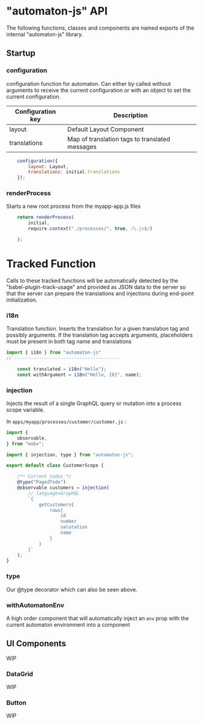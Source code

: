 # "automaton-js" API

The following functions, classes and components are named exports of the 
internal "automaton-js" library. 

## Startup

### configuration

configuration function for automaton. Can either by called without arguments
to receive the current configuration or with an object to set the current 
configuration.

Configuration key | Description|
------------------|-----------------------
layout            | Default Layout Component
translations      | Map of translation tags to translated messages 

```js
    configuration({
        layout: Layout,
        translations: initial.translations
    });
```

### renderProcess

Starts a new root process from the myapp-app.js files

```js
    return renderProcess(
        initial,
        require.context("./processes/", true, /\.js$/)

    );
```

# Tracked Function

Calls to these tracked functions will be automatically detected by the "babel-plugin-track-usage" and provided as JSON
data to the server so that the server can prepare the translations and injections during end-point initialization.

### i18n

Translation function. Inserts the translation for a given translation tag and possibly arguments. If the translation tag 
accepts arguments, placeholders must be present in both tag name and translations

```js
import { i18n } from "automaton-js"
// ---------------------------------------

    const translated = i18n("Hello");
    const withArgument = i18n("Hello, {0}", name);
```

### injection

Injects the result of a single GraphQL query or mutation into a process scope variable.

In `apps/myapp/processes/customer/customer.js` :

```js
import {
    observable,
} from "mobx";

import { injection, type } from "automaton-js";

export default class CustomerScope {

    /** Current todos */
    @type("PagedTodo")
    @observable customers = injection(
        // language=GraphQL
        `{              
            getCustomers{
                rows{
                    id
                    number
                    salutation
                    name
                }
            }          
        }`
    );
}
```

### type

Our @type decorator which can also be seen above.

### withAutomatonEnv

A high order component that will automatically inject an `env` prop with the current automaton environment into
a component

 
## UI Components

WIP

### DataGrid

WIP

### Button

WIP

